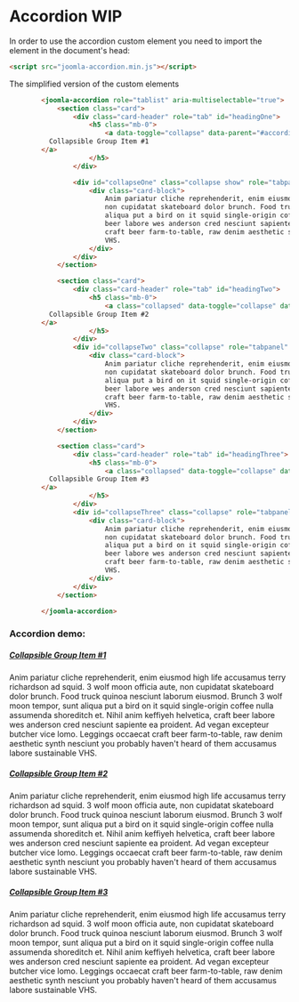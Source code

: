 # Accordion WIP

In order to use the accordion custom element you need to import the element in the document's head:
```html
<script src="joomla-accordion.min.js"></script>
```

The simplified version of the custom elements
```html
		<joomla-accordion role="tablist" aria-multiselectable="true">
			<section class="card">
				<div class="card-header" role="tab" id="headingOne">
					<h5 class="mb-0">
						<a data-toggle="collapse" data-parent="#accordion" href="#collapseOne" aria-expanded="true" aria-controls="collapseOne">
          Collapsible Group Item #1
        </a>
					</h5>
				</div>

				<div id="collapseOne" class="collapse show" role="tabpanel" aria-labelledby="headingOne">
					<div class="card-block">
						Anim pariatur cliche reprehenderit, enim eiusmod high life accusamus terry richardson ad squid. 3 wolf moon officia aute,
						non cupidatat skateboard dolor brunch. Food truck quinoa nesciunt laborum eiusmod. Brunch 3 wolf moon tempor, sunt
						aliqua put a bird on it squid single-origin coffee nulla assumenda shoreditch et. Nihil anim keffiyeh helvetica, craft
						beer labore wes anderson cred nesciunt sapiente ea proident. Ad vegan excepteur butcher vice lomo. Leggings occaecat
						craft beer farm-to-table, raw denim aesthetic synth nesciunt you probably haven't heard of them accusamus labore sustainable
						VHS.
					</div>
				</div>
			</section>

			<section class="card">
				<div class="card-header" role="tab" id="headingTwo">
					<h5 class="mb-0">
						<a class="collapsed" data-toggle="collapse" data-parent="#accordion" href="#collapseTwo" aria-expanded="false" aria-controls="collapseTwo">
          Collapsible Group Item #2
        </a>
					</h5>
				</div>
				<div id="collapseTwo" class="collapse" role="tabpanel" aria-labelledby="headingTwo">
					<div class="card-block">
						Anim pariatur cliche reprehenderit, enim eiusmod high life accusamus terry richardson ad squid. 3 wolf moon officia aute,
						non cupidatat skateboard dolor brunch. Food truck quinoa nesciunt laborum eiusmod. Brunch 3 wolf moon tempor, sunt
						aliqua put a bird on it squid single-origin coffee nulla assumenda shoreditch et. Nihil anim keffiyeh helvetica, craft
						beer labore wes anderson cred nesciunt sapiente ea proident. Ad vegan excepteur butcher vice lomo. Leggings occaecat
						craft beer farm-to-table, raw denim aesthetic synth nesciunt you probably haven't heard of them accusamus labore sustainable
						VHS.
					</div>
				</div>
			</section>

			<section class="card">
				<div class="card-header" role="tab" id="headingThree">
					<h5 class="mb-0">
						<a class="collapsed" data-toggle="collapse" data-parent="#accordion" href="#collapseThree" aria-expanded="false" aria-controls="collapseThree">
          Collapsible Group Item #3
        </a>
					</h5>
				</div>
				<div id="collapseThree" class="collapse" role="tabpanel" aria-labelledby="headingThree">
					<div class="card-block">
						Anim pariatur cliche reprehenderit, enim eiusmod high life accusamus terry richardson ad squid. 3 wolf moon officia aute,
						non cupidatat skateboard dolor brunch. Food truck quinoa nesciunt laborum eiusmod. Brunch 3 wolf moon tempor, sunt
						aliqua put a bird on it squid single-origin coffee nulla assumenda shoreditch et. Nihil anim keffiyeh helvetica, craft
						beer labore wes anderson cred nesciunt sapiente ea proident. Ad vegan excepteur butcher vice lomo. Leggings occaecat
						craft beer farm-to-table, raw denim aesthetic synth nesciunt you probably haven't heard of them accusamus labore sustainable
						VHS.
					</div>
				</div>
			</section>

		</joomla-accordion>
```

### Accordion demo:

<div class="mermaid">
<joomla-accordion role="tablist" aria-multiselectable="true">
<section class="card">
<div class="card-header" role="tab" id="headingOne">
<h5 class="mb-0">
<a data-toggle="collapse" data-parent="#accordion" href="#collapseOne" aria-expanded="true" aria-controls="collapseOne">
Collapsible Group Item #1
</a>
</h5>
</div>

<div id="collapseOne" class="collapse show" role="tabpanel" aria-labelledby="headingOne">
<div class="card-block">
Anim pariatur cliche reprehenderit, enim eiusmod high life accusamus terry richardson ad squid. 3 wolf moon officia aute,
non cupidatat skateboard dolor brunch. Food truck quinoa nesciunt laborum eiusmod. Brunch 3 wolf moon tempor, sunt
aliqua put a bird on it squid single-origin coffee nulla assumenda shoreditch et. Nihil anim keffiyeh helvetica, craft
beer labore wes anderson cred nesciunt sapiente ea proident. Ad vegan excepteur butcher vice lomo. Leggings occaecat
craft beer farm-to-table, raw denim aesthetic synth nesciunt you probably haven't heard of them accusamus labore sustainable
VHS.
</div>
</div>
</section>

<section class="card">
<div class="card-header" role="tab" id="headingTwo">
<h5 class="mb-0">
<a class="collapsed" data-toggle="collapse" data-parent="#accordion" href="#collapseTwo" aria-expanded="false" aria-controls="collapseTwo">
Collapsible Group Item #2
</a>
</h5>
</div>
<div id="collapseTwo" class="collapse" role="tabpanel" aria-labelledby="headingTwo">
<div class="card-block">
Anim pariatur cliche reprehenderit, enim eiusmod high life accusamus terry richardson ad squid. 3 wolf moon officia aute,
non cupidatat skateboard dolor brunch. Food truck quinoa nesciunt laborum eiusmod. Brunch 3 wolf moon tempor, sunt
aliqua put a bird on it squid single-origin coffee nulla assumenda shoreditch et. Nihil anim keffiyeh helvetica, craft
beer labore wes anderson cred nesciunt sapiente ea proident. Ad vegan excepteur butcher vice lomo. Leggings occaecat
craft beer farm-to-table, raw denim aesthetic synth nesciunt you probably haven't heard of them accusamus labore sustainable
VHS.
</div>
</div>
</section>

<section class="card">
<div class="card-header" role="tab" id="headingThree">
<h5 class="mb-0">
<a class="collapsed" data-toggle="collapse" data-parent="#accordion" href="#collapseThree" aria-expanded="false" aria-controls="collapseThree">
Collapsible Group Item #3
</a>
</h5>
</div>
<div id="collapseThree" class="collapse" role="tabpanel" aria-labelledby="headingThree">
<div class="card-block">
Anim pariatur cliche reprehenderit, enim eiusmod high life accusamus terry richardson ad squid. 3 wolf moon officia aute,
non cupidatat skateboard dolor brunch. Food truck quinoa nesciunt laborum eiusmod. Brunch 3 wolf moon tempor, sunt
aliqua put a bird on it squid single-origin coffee nulla assumenda shoreditch et. Nihil anim keffiyeh helvetica, craft
beer labore wes anderson cred nesciunt sapiente ea proident. Ad vegan excepteur butcher vice lomo. Leggings occaecat
craft beer farm-to-table, raw denim aesthetic synth nesciunt you probably haven't heard of them accusamus labore sustainable
VHS.
</div>
</div>
</section>

</joomla-accordion>
</div>
